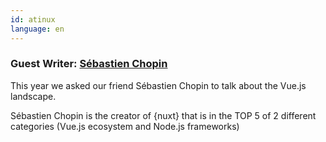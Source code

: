 ```yaml
---
id: atinux
language: en
---
```


### Guest Writer: [Sébastien Chopin](https://twitter.com/Atinux)

This year we asked our friend Sébastien Chopin to talk about the Vue.js landscape.

Sébastien Chopin is the creator of {nuxt} that is in the TOP 5 of 2 different categories (Vue.js ecosystem and Node.js frameworks)
